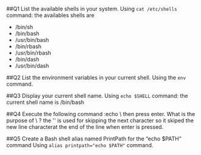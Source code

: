 ##Q1 List the available shells in your system.
Using `cat /etc/shells` command:
the availables shells are
* /bin/sh
* /bin/bash
* /usr/bin/bash
* /bin/rbash
* /usr/bin/rbash
* /bin/dash
* /usr/bin/dash

##Q2 List the environment variables in your current shell.
Using the `env` command.

##Q3 Display your current shell name.
Using `echo $SHELL` command:
the current shell name is /bin/bash

##Q4 Execute the following command :echo \ then press enter. What is the purpose of \ ?
the '\' is used for skipping the next character so it skiped the new line characterat the end of the line when enter is pressed.

##Q5 Create a Bash shell alias named PrintPath for the “echo $PATH” command
Using `alias printpath="echo $PATH"` command.


